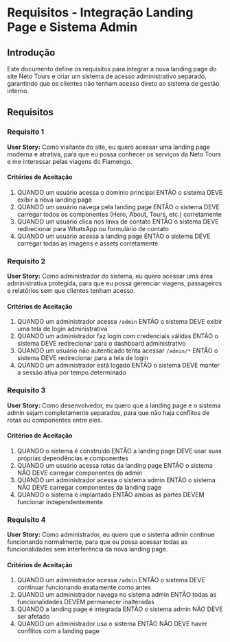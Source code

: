 # Requisitos - Integração Landing Page e Sistema Admin

## Introdução

Este documento define os requisitos para integrar a nova landing page do site Neto Tours e criar um sistema de acesso administrativo separado, garantindo que os clientes não tenham acesso direto ao sistema de gestão interno.

## Requisitos

### Requisito 1

**User Story:** Como visitante do site, eu quero acessar uma landing page moderna e atrativa, para que eu possa conhecer os serviços da Neto Tours e me interessar pelas viagens do Flamengo.

#### Critérios de Aceitação

1. QUANDO um usuário acessa o domínio principal ENTÃO o sistema DEVE exibir a nova landing page
2. QUANDO um usuário navega pela landing page ENTÃO o sistema DEVE carregar todos os componentes (Hero, About, Tours, etc.) corretamente
3. QUANDO um usuário clica nos links de contato ENTÃO o sistema DEVE redirecionar para WhatsApp ou formulário de contato
4. QUANDO um usuário acessa a landing page ENTÃO o sistema DEVE carregar todas as imagens e assets corretamente

### Requisito 2

**User Story:** Como administrador do sistema, eu quero acessar uma área administrativa protegida, para que eu possa gerenciar viagens, passageiros e relatórios sem que clientes tenham acesso.

#### Critérios de Aceitação

1. QUANDO um administrador acessa `/admin` ENTÃO o sistema DEVE exibir uma tela de login administrativa
2. QUANDO um administrador faz login com credenciais válidas ENTÃO o sistema DEVE redirecionar para o dashboard administrativo
3. QUANDO um usuário não autenticado tenta acessar `/admin/*` ENTÃO o sistema DEVE redirecionar para a tela de login
4. QUANDO um administrador está logado ENTÃO o sistema DEVE manter a sessão ativa por tempo determinado

### Requisito 3

**User Story:** Como desenvolvedor, eu quero que a landing page e o sistema admin sejam completamente separados, para que não haja conflitos de rotas ou componentes entre eles.

#### Critérios de Aceitação

1. QUANDO o sistema é construído ENTÃO a landing page DEVE usar suas próprias dependências e componentes
2. QUANDO um usuário acessa rotas da landing page ENTÃO o sistema NÃO DEVE carregar componentes do admin
3. QUANDO um administrador acessa o sistema admin ENTÃO o sistema NÃO DEVE carregar componentes da landing page
4. QUANDO o sistema é implantado ENTÃO ambas as partes DEVEM funcionar independentemente

### Requisito 4

**User Story:** Como administrador, eu quero que o sistema admin continue funcionando normalmente, para que eu possa acessar todas as funcionalidades sem interferência da nova landing page.

#### Critérios de Aceitação

1. QUANDO um administrador acessa `/admin` ENTÃO o sistema DEVE continuar funcionando exatamente como antes
2. QUANDO um administrador navega no sistema admin ENTÃO todas as funcionalidades DEVEM permanecer inalteradas
3. QUANDO a landing page é integrada ENTÃO o sistema admin NÃO DEVE ser afetado
4. QUANDO um administrador usa o sistema ENTÃO NÃO DEVE haver conflitos com a landing page